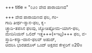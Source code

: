 +++
title = "೦೨೦ ವೇದ ಪಾರಾಯಣದ"

+++
ವೇದ ಪಾರಾಯಣದ ಫಲ, ಗಂ-  
ಗಾದಿ ತೀರ್ಥ-ಸ್ನಾನ-ಫಲ, ಕೃ-  
ಚ್ಛ್ರಾದಿ-ತಪಸಿನ ಫಲವು, ಜ್ಯೋತಿಷ್ಟೋಮ-ಯಾಗ-ಫಲ,  
ಮೇದಿನಿಯನ್ ಒಲಿದ್ ಇತ್ತ+++(=ಇಟ್ಟ)+++ ಫಲ, ವ-  
ಸ್ತ್ರಾದಿ-ಕನ್ಯಾ-ದಾನ-ಫಲವ್ ಅಹುದ್,  
ಆದರಿಸಿ ಭಾರತದೊಳ್ ಒಂದ್ ಅಕ್ಷರವ ಕೇಳ್ದರಿಗೆ     ॥20॥